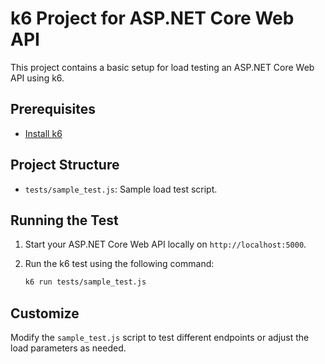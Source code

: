 # k6 Project for ASP.NET Core Web API

This project contains a basic setup for load testing an ASP.NET Core Web API using k6.

## Prerequisites

- [Install k6](https://k6.io/docs/getting-started/installation/)

## Project Structure

- `tests/sample_test.js`: Sample load test script.

## Running the Test

1. Start your ASP.NET Core Web API locally on `http://localhost:5000`.
2. Run the k6 test using the following command:

   ```bash
   k6 run tests/sample_test.js
   ```

## Customize

Modify the `sample_test.js` script to test different endpoints or adjust the load parameters as needed.
